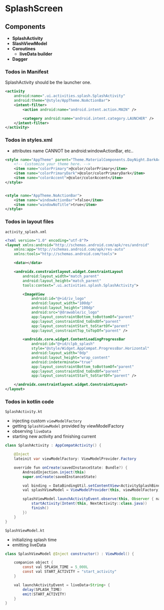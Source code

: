 # SplashScreen

## Components
- **SplashActivity**
- **SlashViewModel**
- **Coroutines**
  - **liveData builder**
- **Dagger**

### Todos in Manifest
SplashActivity should be the launcher one.
```xml
<activity
    android:name=".ui.activities.splash.SplashActivity"
    android:theme="@style/AppTheme.NoActionBar">
    <intent-filter>
        <action android:name="android.intent.action.MAIN" />

        <category android:name="android.intent.category.LAUNCHER" />
    </intent-filter>
</activity>
```

### Todos in styles.xml
- attributes name CANNOT be android:windowActionBar, etc..

```xml
<style name="AppTheme" parent="Theme.MaterialComponents.DayNight.DarkActionBar">
    <!-- Customize your theme here. -->
    <item name="colorPrimary">@color/colorPrimary</item>
    <item name="colorPrimaryDark">@color/colorPrimaryDark</item>
    <item name="colorAccent">@color/colorAccent</item>
</style>


<style name="AppTheme.NoActionBar">
    <item name="windowActionBar">false</item>
    <item name="windowNoTitle">true</item>
</style>
```

### Todos in layout files
`activity_splash.xml`

```xml
<?xml version="1.0" encoding="utf-8"?>
<layout xmlns:android="http://schemas.android.com/apk/res/android"
    xmlns:app="http://schemas.android.com/apk/res-auto"
    xmlns:tools="http://schemas.android.com/tools">

    <data></data>

    <androidx.constraintlayout.widget.ConstraintLayout
        android:layout_width="match_parent"
        android:layout_height="match_parent"
        tools:context=".ui.activities.splash.SplashActivity">

        <ImageView
            android:id="@+id/iv_logo"
            android:layout_width="100dp"
            android:layout_height="100dp"
            android:src="@drawable/ic_logo"
            app:layout_constraintBottom_toBottomOf="parent"
            app:layout_constraintEnd_toEndOf="parent"
            app:layout_constraintStart_toStartOf="parent"
            app:layout_constraintTop_toTopOf="parent" />

        <androidx.core.widget.ContentLoadingProgressBar
            android:id="@+id/clpb_splash"
            style="@style/Widget.AppCompat.ProgressBar.Horizontal"
            android:layout_width="0dp"
            android:layout_height="wrap_content"
            android:indeterminate="true"
            app:layout_constraintBottom_toBottomOf="parent"
            app:layout_constraintEnd_toEndOf="parent"
            app:layout_constraintStart_toStartOf="parent" />

    </androidx.constraintlayout.widget.ConstraintLayout>
</layout>
```

### Todos in kotlin code
`SplashActivity.kt`
- injecting custom `viewModelFactory`
- getting `SplashViewModel` provided by viewModelFactory
- observing `liveData`
- starting new activity and finishing current


```java
class SplashActivity : AppCompatActivity() {

    @Inject
    lateinit var viewModelFactory: ViewModelProvider.Factory

    override fun onCreate(savedInstanceState: Bundle?) {
        AndroidInjection.inject(this)
        super.onCreate(savedInstanceState)

        val binding = DataBindingUtil.setContentView<ActivitySplashBinding>(this, R.layout.activity_splash)
        val splashViewModel = ViewModelProvider(this, viewModelFactory).get(SplashViewModel::class.java)

        splashViewModel.launchActivityEvent.observe(this, Observer { name ->
            startActivity(Intent(this, NextActivity::class.java))
            finish()
        })
    }
}
```

`SplashViewModel.kt`
- initializing splash time
- emitting liveData


```java
class SplashViewModel @Inject constructor() : ViewModel() {

    companion object {
        const val SPLASH_TIME = 5_000L
        const val START_ACTIVITY = "start_activity"
    }

    val launchActivityEvent = liveData<String> {
        delay(SPLASH_TIME)
        emit(START_ACTIVITY)
    }
}
```
